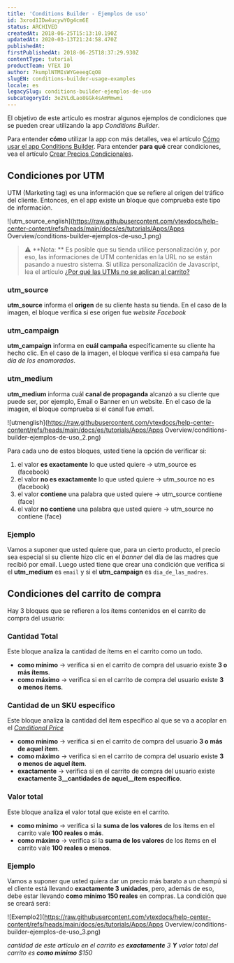 ```yaml
---
title: 'Conditions Builder - Ejemplos de uso'
id: 3xrod1IDw4ucywYOg4cm6E
status: ARCHIVED
createdAt: 2018-06-25T15:13:10.190Z
updatedAt: 2020-03-13T21:24:58.470Z
publishedAt: 
firstPublishedAt: 2018-06-25T18:37:29.930Z
contentType: tutorial
productTeam: VTEX IO
author: 7kumplNTMIsWYGeeegCqO8
slugEN: conditions-builder-usage-examples
locale: es
legacySlug: conditions-builder-ejemplos-de-uso
subcategoryId: 3e2VLdLao8GGk4sAmMmwmi
---
```


El objetivo de este artículo es mostrar algunos ejemplos de condiciones que se pueden crear utilizando la app *Conditions Builder*.

Para entender __cómo__ utilizar la app con más detalles, vea el artículo [Cómo usar el app Conditions Builder](http://help.vtex.com/es/tutorial/como-usar-el-app-conditions-builder). 
Para entender __para qué__ crear condiciones, vea el artículo [Crear Precios Condicionales](http://help.vtex.com/es/tutorial/crear-precios-condicionales). 

## Condiciones por UTM

UTM (Marketing tag) es una información que se refiere al origen del tráfico del cliente. Entonces, en el app existe un bloque que comprueba este tipo de información.

![utm_source_english](https://raw.githubusercontent.com/vtexdocs/help-center-content/refs/heads/main/docs/es/tutorials/Apps/Apps Overview/conditions-builder-ejemplos-de-uso_1.png)

>⚠️ **Nota: **
> Es posible que su tienda utilice personalización y, por eso, las informaciones de UTM contenidas en la URL no se están pasando a nuestro sistema. Si utiliza personalización de Javascript, lea el artículo [¿Por qué las UTMs no se aplican al carrito?](https://help.vtex.com/es/faq/por-que-las-utms-no-se-aplican-al-carrito)

### utm_source

__utm_source__ informa el __origen__ de su cliente hasta su tienda. En el caso de la imagen, el bloque verifica si ese origen fue *website Facebook*

### utm_campaign

__utm_campaign__ informa en __cuál campaña__ específicamente su cliente ha hecho clic. En el caso de la imagen, el bloque verifica si esa campaña fue *día de los enamorados*. 

### utm_medium

__utm_medium__ informa cuál __canal de propaganda__ alcanzó a su cliente que puede ser, por ejemplo, Email o Banner en un website. En el caso de la imagen, el bloque comprueba si el canal fue *email*.

![utmenglish](https://raw.githubusercontent.com/vtexdocs/help-center-content/refs/heads/main/docs/es/tutorials/Apps/Apps Overview/conditions-builder-ejemplos-de-uso_2.png)
  
Para cada uno de estos bloques, usted tiene la opción de verificar si:

1. el valor __es exactamente__ lo que usted quiere -> utm_source es (facebook)
2. el valor __no es exactamente__ lo que usted quiere -> utm_source no es (facebook)
3. el valor __contiene__ una palabra que usted quiere -> utm_source contiene (face)
4. el valor __no contiene__ una palabra que usted quiere -> utm_source no contiene (face)

### Ejemplo

Vamos a suponer que usted quiere que, para un cierto producto, el precio sea especial si su cliente hizo clic en el *banner* del día de las madres que recibió por email.
Luego usted tiene que crear una condición que verifica si el __utm_medium__ es `email` y si el __utm_campaign__ es `dia_de_las_madres`.


## Condiciones del carrito de compra

Hay 3 bloques que se refieren a los ítems contenidos en el carrito de compra del usuario:

### Cantidad Total

Este bloque analiza la cantidad de ítems en el carrito como un todo.

- __como mínimo__ -> verifica si en el carrito de compra del usuario existe __3 o más ítems__.
- __como máximo__ -> verifica si en el carrito de compra del usuario existe __3 o menos ítems__.

### Cantidad de un SKU específico
Este bloque analiza la cantidad del ítem específico al que se va a acoplar en el [*Conditional Price*]( http://help.vtex.com/es/tutorial/crear-precios-condicionales)

- __como mínimo__ -> verifica si en el carrito de compra del usuario __3 o más de aquel ítem__.
- __como máximo__ -> verifica si en el carrito de compra del usuario existe __3 o menos de aquel ítem__.
- __exactamente__ -> verifica si en el carrito de compra del usuario existe __exactamente 3__cantidades de aquel__ítem específico__.

### Valor total

Este bloque analiza el valor total que existe en el carrito.

- __como mínimo__ -> verifica si la __suma de los valores__ de los ítems en el carrito vale __100 reales o más__.
- __como máximo__ -> verifica si la __suma de los valores__ de los ítems en el carrito vale __100 reales o menos__.

### Ejemplo

Vamos a suponer que usted quiera dar un precio más barato a un champú si el cliente está llevando __exactamente 3 unidades__, pero, además de eso, debe estar llevando __como mínimo 150 reales__ en compras. La condición que se creará será:

![Exemplo2](https://raw.githubusercontent.com/vtexdocs/help-center-content/refs/heads/main/docs/es/tutorials/Apps/Apps Overview/conditions-builder-ejemplos-de-uso_3.png)  

*cantidad de este artículo en el carrito es **exactamente** 3
**Y**
valor total del carrito es **como mínimo** $150*

